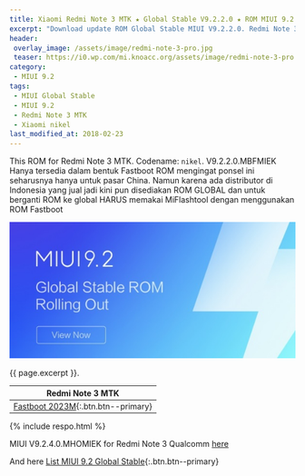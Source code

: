```yaml
---
title: Xiaomi Redmi Note 3 MTK ★ Global Stable V9.2.2.0 ★ ROM MIUI 9.2
excerpt: "Download update ROM Global Stable MIUI V9.2.2.0. Redmi Note 3 MTK (nikel). Fastboot ROM (firmware/.tgz)"
header:
 overlay_image: /assets/image/redmi-note-3-pro.jpg
 teaser: https://i0.wp.com/mi.knoacc.org/assets/image/redmi-note-3-pro.jpg?resize=420,210
category:
 - MIUI 9.2
tags:
 - MIUI Global Stable
 - MIUI 9.2
 - Redmi Note 3 MTK
 - Xiaomi nikel
last_modified_at: 2018-02-23
---
```

This ROM for Redmi Note 3 MTK. Codename: `nikel`. V9.2.2.0.MBFMIEK Hanya tersedia dalam bentuk Fastboot ROM mengingat ponsel ini seharusnya hanya untuk pasar China. Namun karena ada distributor di Indonesia yang jual jadi kini pun disediakan ROM GLOBAL dan untuk berganti ROM ke global HARUS memakai MiFlashtool dengan menggunakan ROM Fastboot

![MIUI 9.2 Global Stable](/assets/image/miui-92-stable.jpg)

{{ page.excerpt }}. 

| Redmi Note 3 MTK |
|:------:|
| [Fastboot 2023M](bigota?ver=V9.2.2.0.MHRMIEK&type=nikel_global_images&size=1.5GBM&name=20171221.0000.00_6.0_global_efe2573052.tgz){:.btn.btn--primary} |

{% include respo.html %}

MIUI V9.2.4.0.MHOMIEK for Redmi Note 3 Qualcomm [here](/global-stable-miui-924-redmi-note-3-kenzo-fastboot-recovery)

And here [List MIUI 9.2 Global Stable](https://mi.knoacc.org/update-rom-miui-92-global-stable-full-changelog){:.btn.btn--primary}
